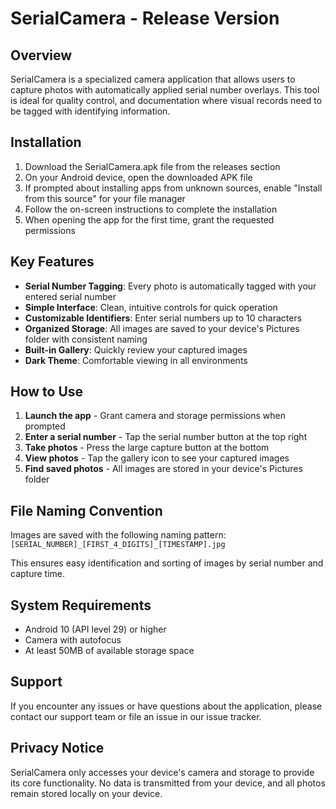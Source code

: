 # SerialCamera - Release Version

## Overview

SerialCamera is a specialized camera application that allows users to capture photos with automatically applied serial number overlays. This tool is ideal for  quality control, and documentation where visual records need to be tagged with identifying information.

## Installation

1. Download the SerialCamera.apk file from the releases section
2. On your Android device, open the downloaded APK file
3. If prompted about installing apps from unknown sources, enable "Install from this source" for your file manager
4. Follow the on-screen instructions to complete the installation
5. When opening the app for the first time, grant the requested permissions

## Key Features

- **Serial Number Tagging**: Every photo is automatically tagged with your entered serial number
- **Simple Interface**: Clean, intuitive controls for quick operation
- **Customizable Identifiers**: Enter serial numbers up to 10 characters
- **Organized Storage**: All images are saved to your device's Pictures folder with consistent naming
- **Built-in Gallery**: Quickly review your captured images
- **Dark Theme**: Comfortable viewing in all environments

## How to Use

1. **Launch the app** - Grant camera and storage permissions when prompted
2. **Enter a serial number** - Tap the serial number button at the top right
3. **Take photos** - Press the large capture button at the bottom
4. **View photos** - Tap the gallery icon to see your captured images
5. **Find saved photos** - All images are stored in your device's Pictures folder

## File Naming Convention

Images are saved with the following naming pattern:
`[SERIAL_NUMBER]_[FIRST_4_DIGITS]_[TIMESTAMP].jpg`

This ensures easy identification and sorting of images by serial number and capture time.

## System Requirements

- Android 10 (API level 29) or higher
- Camera with autofocus
- At least 50MB of available storage space

## Support

If you encounter any issues or have questions about the application, please contact our support team or file an issue in our issue tracker.

## Privacy Notice

SerialCamera only accesses your device's camera and storage to provide its core functionality. No data is transmitted from your device, and all photos remain stored locally on your device.
